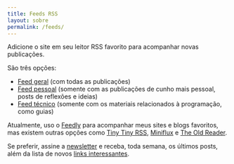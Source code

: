 ```yaml
---
title: Feeds RSS
layout: sobre
permalink: /feeds/
---
```


Adicione o site em seu leitor RSS favorito para acompanhar novas publicações.

São três opções:
- [Feed geral](/feed.xml) (com todas as publicações)
- [Feed pessoal](/feed_personal.xml) (somente com as publicações de cunho mais pessoal, posts de reflexões e ideias)
- [Feed técnico](/feed_tech.xml) (somente com os materiais relacionados à programação, como guias)

Atualmente, uso o [Feedly](https://feedly.com/) para acompanhar meus sites e blogs favoritos, mas existem outras opções como [Tiny Tiny RSS](https://tt-rss.org/), [Miniflux](https://miniflux.app/) e [The Old Reader](https://theoldreader.com/).

Se preferir, assine a [newsletter](/newsletter) e receba, toda semana, os últimos posts, além da lista de novos [links interessantes](/links).